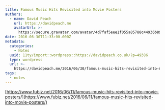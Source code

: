 ```yaml
---
title: Famous Music Hits Revisited into Movie Posters
authors:
  - name: David Peach
    url: https://davidpeach.me
    avatarUrl: >-
      https://secure.gravatar.com/avatar/4d7faf5eee1f055a85788c44936b8995eaab6dfb004e7854ec747ccb272e91ee?s=96&d=mm&r=g
date: 2016-06-30T11:33:00.000Z
metadata:
  categories:
    - Notes
  uuid: 11ty/import::wordpress::https://davidpeach.co.uk/?p=49386
  type: wordpress
  url: >-
    https://davidpeach.me/2016/06/30/famous-music-hits-revisited-into-movie-posters/
tags:
  - notes
---
```

[https://www.fubiz.net/2016/06/11/famous-music-hits-revisited-into-movie-posters/](https://www.fubiz.net/2016/06/11/famous-music-hits-revisited-into-movie-posters/)